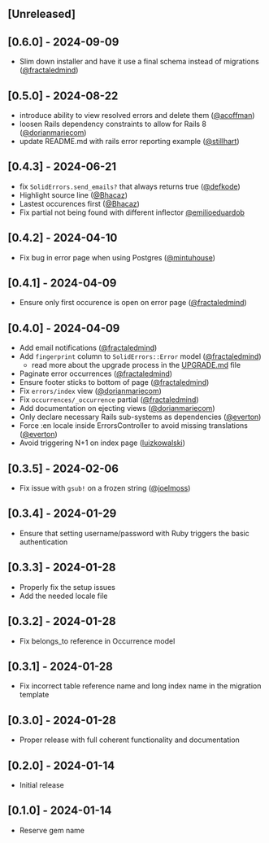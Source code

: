 ## [Unreleased]

## [0.6.0] - 2024-09-09

- Slim down installer and have it use a final schema instead of migrations ([@fractaledmind](https://github.com/fractaledmind/solid_errors/pull/60))

## [0.5.0] - 2024-08-22

- introduce ability to view resolved errors and delete them ([@acoffman](https://github.com/fractaledmind/solid_errors/pull/56))
- loosen Rails dependency constraints to allow for Rails 8 ([@dorianmariecom](https://github.com/fractaledmind/solid_errors/pull/58))
- update README.md with rails error reporting example ([@stillhart](https://github.com/fractaledmind/solid_errors/pull/57))

## [0.4.3] - 2024-06-21

- fix `SolidErrors.send_emails?` that always returns true ([@defkode](https://github.com/fractaledmind/solid_errors/pull/46))
- Highlight source line ([@Bhacaz](https://github.com/fractaledmind/solid_errors/pull/47))
- Lastest occurences first ([@Bhacaz](https://github.com/fractaledmind/solid_errors/pull/48))
- Fix partial not being found with different inflector [@emilioeduardob](https://github.com/fractaledmind/solid_errors/pull/50)

## [0.4.2] - 2024-04-10

- Fix bug in error page when using Postgres ([@mintuhouse](https://github.com/fractaledmind/solid_errors/pull/43))

## [0.4.1] - 2024-04-09

- Ensure only first occurence is open on error page ([@fractaledmind](https://github.com/fractaledmind/solid_errors/pull/42))

## [0.4.0] - 2024-04-09

- Add email notifications ([@fractaledmind](https://github.com/fractaledmind/solid_errors/pull/3))
- Add `fingerprint` column to `SolidErrors::Error` model ([@fractaledmind](https://github.com/fractaledmind/solid_errors/pull/10))
  - read more about the upgrade process in the [UPGRADE.md](./UPGRADE.md) file
- Paginate error occurrences ([@fractaledmind](https://github.com/fractaledmind/solid_errors/pull/39))
- Ensure footer sticks to bottom of page ([@fractaledmind](https://github.com/fractaledmind/solid_errors/pull/40))
- Fix `errors/index` view ([@dorianmariecom](https://github.com/fractaledmind/solid_errors/pull/25))
- Fix `occurrences/_occurrence` partial ([@fractaledmind](https://github.com/fractaledmind/solid_errors/pull/28))
- Add documentation on ejecting views ([@dorianmariecom](https://github.com/fractaledmind/solid_errors/pull/30))
- Only declare necessary Rails sub-systems as dependencies ([@everton](https://github.com/fractaledmind/solid_errors/pull/35))
- Force :en locale inside ErrorsController to avoid missing translations ([@everton](https://github.com/fractaledmind/solid_errors/pull/36))
- Avoid triggering N+1 on index page ([luizkowalski](https://github.com/fractaledmind/solid_errors/pull/38))

## [0.3.5] - 2024-02-06

- Fix issue with `gsub!` on a frozen string ([@joelmoss](https://github.com/fractaledmind/solid_errors/pull/9))

## [0.3.4] - 2024-01-29

- Ensure that setting username/password with Ruby triggers the basic authentication

## [0.3.3] - 2024-01-28

- Properly fix the setup issues
- Add the needed locale file

## [0.3.2] - 2024-01-28

- Fix belongs_to reference in Occurrence model

## [0.3.1] - 2024-01-28

- Fix incorrect table reference name and long index name in the migration template

## [0.3.0] - 2024-01-28

- Proper release with full coherent functionality and documentation

## [0.2.0] - 2024-01-14

- Initial release

## [0.1.0] - 2024-01-14

- Reserve gem name
